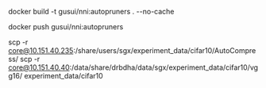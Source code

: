 docker build -t gusui/nni:autopruners . --no-cache

docker push gusui/nni:autopruners

scp -r core@10.151.40.235:/share/users/sgx/experiment_data/cifar10/AutoCompress/ 
scp -r core@10.151.40.40:/data/share/drbdha/data/sgx/experiment_data/cifar10/vgg16/ experiment_data/cifar10
